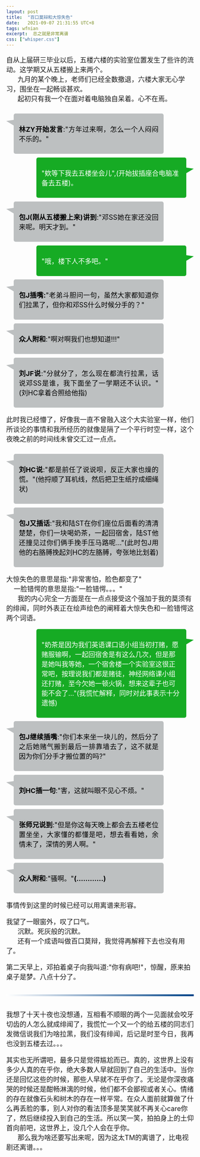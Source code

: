 ```yaml
---
layout: post
title:  "百口莫辩和大惊失色"
date:   2021-09-07 21:31:55 UTC+8
tags: wfnian
excerpt:  总之就是非常离谱
css: ["whisper.css"]
---
```


<p class="pp" style="font-size: 18px;">自从上届研三毕业以后，五楼六楼的实验室位置发生了些许的流动。这学期又从五楼搬上来两个。<br> 
&nbsp;&nbsp;&nbsp;&nbsp;&nbsp;&nbsp;九月的某个晚上，老师们已经全数撤退，六楼大家无心学习，围坐在一起畅谈甚欢。<br>
&nbsp;&nbsp;&nbsp;&nbsp;&nbsp;&nbsp;起初只有我一个在面对着电脑独自呆着。心不在焉。</p>

<section style="display: flex;">
    <section style="display:inline-block;margin-top:1.2em;vertical-align:top;width:20px;padding-top:10px;padding-bottom:10px;color:inherit;box-sizing:border-box;" data-width="20px">
        <section style="border-right-width:20px;border-left-width:0px;border-right-style:solid;border-right-color:#bdc0c1;border-left-color:#d5480b;display:inline-block;height:15px;width:15px;vertical-align:top;float:left;color:inherit;box-sizing:border-box;padding:0px;margin:0px;border-bottom-width:12px !important;border-top-style:solid !important;border-bottom-style:solid !important;border-top-color:transparent !important;border-bottom-color:transparent !important;" data-width="15px"></section>
    </section>
    <section style=" width: 80%; margin-top: 0.7em; padding: 1em; border-radius: 0.36em; background-color: #bdc0c1; border-color: #d5480b; box-sizing: border-box;" >
        <p style="text-align: justify; font-size: 14px;">
            <span style=";color:#000000;font-size: 18px;"><b>林ZY开始发言</b>:"方年过来啊，怎么一个人闷闷不乐的。"</span>
        </p>
    </section>
</section>
<section style="text-align: right; margin-top: 10px;">
    <section style="display: flex;justify-content:right;align-items:flex-start;">
        <section style=" width: 80%;" >
            <section style="padding: 1em; border-radius: 0.36em; color: #ffffff; background-color: #16ab24;">
                <p style="text-align: left;">
                    <span style="font-size: 18px; color: #ffffff;">"欸等下我去五楼坐会儿",(开始拔插座合电脑准备去五楼)。</span>
                </p>
            </section>
        </section>
        <section style="display:inline-block;margin-top:1.2em;vertical-align:top;width:20px;padding-top:10px;padding-bottom:10px;color:inherit;box-sizing:border-box;" data-width="20px">
            <section style="border-left-width:20px;border-right-width:0px;border-left-style:solid;border-left-color:#16ab24;border-right-color:#16ab24;display:inline-block;height:15px;width:15px;vertical-align:top;float:left;color:inherit;border-bottom-width:12px !important;border-top-style:solid !important;border-bottom-style:solid !important;border-top-color:transparent !important;border-bottom-color:transparent !important;box-sizing:border-box;padding:0px;margin:0px;" data-width="15px"></section>
        </section>
        <section style="display:inline-block;line-height:20px;vertical-align:top;margin-top:0.5em;text-align:center;color:inherit;box-sizing:border-box;padding:0px;">
            <br style="color:inherit;"/>
        </section>
    </section>
</section>

<section style="display: flex;">
    <section style="display:inline-block;margin-top:1.2em;vertical-align:top;width:20px;padding-top:10px;padding-bottom:10px;color:inherit;box-sizing:border-box;" data-width="20px">
        <section style="border-right-width:20px;border-left-width:0px;border-right-style:solid;border-right-color:#bdc0c1;border-left-color:#d5480b;display:inline-block;height:15px;width:15px;vertical-align:top;float:left;color:inherit;box-sizing:border-box;padding:0px;margin:0px;border-bottom-width:12px !important;border-top-style:solid !important;border-bottom-style:solid !important;border-top-color:transparent !important;border-bottom-color:transparent !important;" data-width="15px"></section>
    </section>
    <section style=" width: 80%; margin-top: 0.7em; padding: 1em; border-radius: 0.36em; background-color: #bdc0c1; border-color: #d5480b; box-sizing: border-box;" >
        <p style="text-align: justify; font-size: 14px;">
            <span style=";color:#000000;font-size: 18px;"><b>包J(刚从五楼搬上来)讲到</b>:"邓SS她在家还没回来呢。明天才到。"
</span>
        </p>
    </section>
</section>

<section style="text-align: right; margin-top: 10px;">
    <section style="display: flex;justify-content:right;align-items:flex-start;">
        <section style=" width: 80%;" >
            <section style="padding: 1em; border-radius: 0.36em; color: #ffffff; background-color: #16ab24;">
                <p style="text-align: left;">
                    <span style="font-size: 18px; color: #ffffff;">"哦，楼下人不多吧。"</span>
                </p>
            </section>
        </section>
        <section style="display:inline-block;margin-top:1.2em;vertical-align:top;width:20px;padding-top:10px;padding-bottom:10px;color:inherit;box-sizing:border-box;" data-width="20px">
            <section style="border-left-width:20px;border-right-width:0px;border-left-style:solid;border-left-color:#16ab24;border-right-color:#16ab24;display:inline-block;height:15px;width:15px;vertical-align:top;float:left;color:inherit;border-bottom-width:12px !important;border-top-style:solid !important;border-bottom-style:solid !important;border-top-color:transparent !important;border-bottom-color:transparent !important;box-sizing:border-box;padding:0px;margin:0px;" data-width="15px"></section>
        </section>
        <section style="display:inline-block;line-height:20px;vertical-align:top;margin-top:0.5em;text-align:center;color:inherit;box-sizing:border-box;padding:0px;">
            <br style="color:inherit;"/>
        </section>
    </section>
</section>

<section style="display: flex;">
    <section style="display:inline-block;margin-top:1.2em;vertical-align:top;width:20px;padding-top:10px;padding-bottom:10px;color:inherit;box-sizing:border-box;" data-width="20px">
        <section style="border-right-width:20px;border-left-width:0px;border-right-style:solid;border-right-color:#bdc0c1;border-left-color:#d5480b;display:inline-block;height:15px;width:15px;vertical-align:top;float:left;color:inherit;box-sizing:border-box;padding:0px;margin:0px;border-bottom-width:12px !important;border-top-style:solid !important;border-bottom-style:solid !important;border-top-color:transparent !important;border-bottom-color:transparent !important;" data-width="15px"></section>
    </section>
    <section style=" width: 80%; margin-top: 0.7em; padding: 1em; border-radius: 0.36em; background-color: #bdc0c1; border-color: #d5480b; box-sizing: border-box;" >
        <p style="text-align: justify; font-size: 14px;">
            <span style=";color:#000000;font-size: 18px;"><b>包J插嘴:</b>"老弟斗胆问一句，虽然大家都知道你们拉黑了，但你和邓SS什么时候分手的？"
</span>
        </p>
    </section>
</section>

<section style="display: flex;">
    <section style="display:inline-block;margin-top:1.2em;vertical-align:top;width:20px;padding-top:10px;padding-bottom:10px;color:inherit;box-sizing:border-box;" data-width="20px">
        <section style="border-right-width:20px;border-left-width:0px;border-right-style:solid;border-right-color:#bdc0c1;border-left-color:#d5480b;display:inline-block;height:15px;width:15px;vertical-align:top;float:left;color:inherit;box-sizing:border-box;padding:0px;margin:0px;border-bottom-width:12px !important;border-top-style:solid !important;border-bottom-style:solid !important;border-top-color:transparent !important;border-bottom-color:transparent !important;" data-width="15px"></section>
    </section>
    <section style=" width: 80%; margin-top: 0.7em; padding: 1em; border-radius: 0.36em; background-color: #bdc0c1; border-color: #d5480b; box-sizing: border-box;" >
        <p style="text-align: justify; font-size: 14px;">
            <span style=";color:#000000;font-size: 18px;"><b>众人附和</b>:"啊对啊我们也想知道!!!"
</span>
        </p>
    </section>
</section>

<section style="display: flex;">
    <section style="display:inline-block;margin-top:1.2em;vertical-align:top;width:20px;padding-top:10px;padding-bottom:10px;color:inherit;box-sizing:border-box;" data-width="20px">
        <section style="border-right-width:20px;border-left-width:0px;border-right-style:solid;border-right-color:#bdc0c1;border-left-color:#d5480b;display:inline-block;height:15px;width:15px;vertical-align:top;float:left;color:inherit;box-sizing:border-box;padding:0px;margin:0px;border-bottom-width:12px !important;border-top-style:solid !important;border-bottom-style:solid !important;border-top-color:transparent !important;border-bottom-color:transparent !important;" data-width="15px"></section>
    </section>
    <section style=" width: 80%; margin-top: 0.7em; padding: 1em; border-radius: 0.36em; background-color: #bdc0c1; border-color: #d5480b; box-sizing: border-box;" >
        <p style="text-align: justify; font-size: 14px;">
            <span style=";color:#000000;font-size: 18px;"><b>刘JF说</b>:"分就分了，怎么现在都流行拉黑，话说邓SS是谁，我下面坐了一学期还不认识。"(刘HC拿着合照给他指)
</span>
        </p>
    </section>
</section>

<p class="pp" style="font-size: 18px;">此时我已经懵了，好像我一直不曾融入这个大实验室一样，他们所谈论的事情和我所经历的就像是隔了一个平行时空一样，这个夜晚之前的时间线未曾交汇过一点点。</p>


<section style="display: flex;">
    <section style="display:inline-block;margin-top:1.2em;vertical-align:top;width:20px;padding-top:10px;padding-bottom:10px;color:inherit;box-sizing:border-box;" data-width="20px">
        <section style="border-right-width:20px;border-left-width:0px;border-right-style:solid;border-right-color:#bdc0c1;border-left-color:#d5480b;display:inline-block;height:15px;width:15px;vertical-align:top;float:left;color:inherit;box-sizing:border-box;padding:0px;margin:0px;border-bottom-width:12px !important;border-top-style:solid !important;border-bottom-style:solid !important;border-top-color:transparent !important;border-bottom-color:transparent !important;" data-width="15px"></section>
    </section>
    <section style=" width: 80%; margin-top: 0.7em; padding: 1em; border-radius: 0.36em; background-color: #bdc0c1; border-color: #d5480b; box-sizing: border-box;" >
        <p style="text-align: justify; font-size: 14px;">
            <span style=";color:#000000;font-size: 18px;"><b>刘HC说</b>:"都是前任了说说呗，反正大家也燥的慌。"(他捋顺了耳机线，然后把卫生纸拧成细绳状)</span>
        </p>
    </section>
</section>

<section style="display: flex;">
    <section style="display:inline-block;margin-top:1.2em;vertical-align:top;width:20px;padding-top:10px;padding-bottom:10px;color:inherit;box-sizing:border-box;" data-width="20px">
        <section style="border-right-width:20px;border-left-width:0px;border-right-style:solid;border-right-color:#bdc0c1;border-left-color:#d5480b;display:inline-block;height:15px;width:15px;vertical-align:top;float:left;color:inherit;box-sizing:border-box;padding:0px;margin:0px;border-bottom-width:12px !important;border-top-style:solid !important;border-bottom-style:solid !important;border-top-color:transparent !important;border-bottom-color:transparent !important;" data-width="15px"></section>
    </section>
    <section style=" width: 80%; margin-top: 0.7em; padding: 1em; border-radius: 0.36em; background-color: #bdc0c1; border-color: #d5480b; box-sizing: border-box;" >
        <p style="text-align: justify; font-size: 14px;">
            <span style=";color:#000000;font-size: 18px;"><b>包J又插话</b>:"我和陆ST在你们座位后面看的清清楚楚，你们一块喝奶茶，一起回宿舍，陆ST他还撞见过你们俩手挽手压马路呢…"(此时包J用他的右胳膊挽起刘HC的左胳膊，夸张地比划着)</span>
        </p>
    </section>
</section>

<p class="pp" style="font-size: 18px;">大惊失色的意思是指:"非常害怕，脸色都变了"<br>
&nbsp;&nbsp;&nbsp;&nbsp;一脸错愕的意思是指:"一脸错愕。。。"<br>
&nbsp;&nbsp;&nbsp;&nbsp;&nbsp;&nbsp;我的内心完全一方面是在一点点接受这个强加于我的莫须有的绯闻，同时外表正在绘声绘色的阐释着大惊失色和一脸错愕这两个词语。</p>

<section style="text-align: right; margin-top: 10px;">
    <section style="display: flex;justify-content:right;align-items:flex-start;">
        <section style=" width: 80%;" >
            <section style="padding: 1em; border-radius: 0.36em; color: #ffffff; background-color: #16ab24;">
                <p style="text-align: left;">
                    <span style="font-size: 18px; color: #ffffff;">"奶茶是因为我们英语课口语小组当初打赌，愿赌服输啊，一起回宿舍是有这么几次，但是那是她叫我等她，一个宿舍楼一个实验室这很正常吧，按理说我们都是赌徒，神经网络课小组还打赌，至今欠她一顿火锅，想来这辈子也可能不会了…"(我慌忙解释，同时对此事表示十分遗憾)</span>
                </p>
            </section>
        </section>
        <section style="display:inline-block;margin-top:1.2em;vertical-align:top;width:20px;padding-top:10px;padding-bottom:10px;color:inherit;box-sizing:border-box;" data-width="20px">
            <section style="border-left-width:20px;border-right-width:0px;border-left-style:solid;border-left-color:#16ab24;border-right-color:#16ab24;display:inline-block;height:15px;width:15px;vertical-align:top;float:left;color:inherit;border-bottom-width:12px !important;border-top-style:solid !important;border-bottom-style:solid !important;border-top-color:transparent !important;border-bottom-color:transparent !important;box-sizing:border-box;padding:0px;margin:0px;" data-width="15px"></section>
        </section>
        <section style="display:inline-block;line-height:20px;vertical-align:top;margin-top:0.5em;text-align:center;color:inherit;box-sizing:border-box;padding:0px;">
            <br style="color:inherit;"/>
        </section>
    </section>
</section>

<section style="display: flex;">
    <section style="display:inline-block;margin-top:1.2em;vertical-align:top;width:20px;padding-top:10px;padding-bottom:10px;color:inherit;box-sizing:border-box;" data-width="20px">
        <section style="border-right-width:20px;border-left-width:0px;border-right-style:solid;border-right-color:#bdc0c1;border-left-color:#d5480b;display:inline-block;height:15px;width:15px;vertical-align:top;float:left;color:inherit;box-sizing:border-box;padding:0px;margin:0px;border-bottom-width:12px !important;border-top-style:solid !important;border-bottom-style:solid !important;border-top-color:transparent !important;border-bottom-color:transparent !important;" data-width="15px"></section>
    </section>
    <section style=" width: 80%; margin-top: 0.7em; padding: 1em; border-radius: 0.36em; background-color: #bdc0c1; border-color: #d5480b; box-sizing: border-box;" >
        <p style="text-align: justify; font-size: 14px;">
            <span style=";color:#000000;font-size: 18px;"><b>包J继续插嘴</b>:"你们本来坐一块儿的，然后分了之后她赌气搬到最后一排靠墙去了，这不就是因为你们分手才搬位置的吗?"</span>
        </p>
    </section>
</section>
<section style="display: flex;">
    <section style="display:inline-block;margin-top:1.2em;vertical-align:top;width:20px;padding-top:10px;padding-bottom:10px;color:inherit;box-sizing:border-box;" data-width="20px">
        <section style="border-right-width:20px;border-left-width:0px;border-right-style:solid;border-right-color:#bdc0c1;border-left-color:#d5480b;display:inline-block;height:15px;width:15px;vertical-align:top;float:left;color:inherit;box-sizing:border-box;padding:0px;margin:0px;border-bottom-width:12px !important;border-top-style:solid !important;border-bottom-style:solid !important;border-top-color:transparent !important;border-bottom-color:transparent !important;" data-width="15px"></section>
    </section>
    <section style=" width: 80%; margin-top: 0.7em; padding: 1em; border-radius: 0.36em; background-color: #bdc0c1; border-color: #d5480b; box-sizing: border-box;" >
        <p style="text-align: justify; font-size: 14px;">
            <span style=";color:#000000;font-size: 18px;"><b>刘HC插一句</b>:"害，这就叫眼不见心不烦。"</span>
        </p>
    </section>
</section>
<section style="display: flex;">
    <section style="display:inline-block;margin-top:1.2em;vertical-align:top;width:20px;padding-top:10px;padding-bottom:10px;color:inherit;box-sizing:border-box;" data-width="20px">
        <section style="border-right-width:20px;border-left-width:0px;border-right-style:solid;border-right-color:#bdc0c1;border-left-color:#d5480b;display:inline-block;height:15px;width:15px;vertical-align:top;float:left;color:inherit;box-sizing:border-box;padding:0px;margin:0px;border-bottom-width:12px !important;border-top-style:solid !important;border-bottom-style:solid !important;border-top-color:transparent !important;border-bottom-color:transparent !important;" data-width="15px"></section>
    </section>
    <section style=" width: 80%; margin-top: 0.7em; padding: 1em; border-radius: 0.36em; background-color: #bdc0c1; border-color: #d5480b; box-sizing: border-box;" >
        <p style="text-align: justify; font-size: 14px;">
            <span style="color:#000000;font-size: 18px;"><b>张师兄说到</b>:"但是你这每天晚上都会去五楼老位置坐坐，大家懂的都懂是吧，想去看看她，余情未了，深情的男人啊。"</span>
        </p>
    </section>
</section>
<section style="display: flex;">
    <section style="display:inline-block;margin-top:1.2em;vertical-align:top;width:20px;padding-top:10px;padding-bottom:10px;color:inherit;box-sizing:border-box;" data-width="20px">
        <section style="border-right-width:20px;border-left-width:0px;border-right-style:solid;border-right-color:#bdc0c1;border-left-color:#d5480b;display:inline-block;height:15px;width:15px;vertical-align:top;float:left;color:inherit;box-sizing:border-box;padding:0px;margin:0px;border-bottom-width:12px !important;border-top-style:solid !important;border-bottom-style:solid !important;border-top-color:transparent !important;border-bottom-color:transparent !important;" data-width="15px"></section>
    </section>
    <section style=" width: 80%; margin-top: 0.7em; padding: 1em; border-radius: 0.36em; background-color: #bdc0c1; border-color: #d5480b; box-sizing: border-box;" >
        <p style="text-align: justify; font-size: 14px;">
            <span style="color:#000000;font-size: 18px;"><b>众人附和</b>:"骚啊。"<b>(............)</b></span>
        </p>
    </section>
</section>

<p class="pp" style="font-size: 18px;">事情传到这里的时候已经可以用离谱来形容。</p>
<p class="pp" style="font-size: 18px;">我望了一眼窗外，叹了口气。<br>
&nbsp;&nbsp;&nbsp;&nbsp;&nbsp;&nbsp;沉默。死灰般的沉默。<br>
&nbsp;&nbsp;&nbsp;&nbsp;&nbsp;&nbsp;还有一个成语叫做百口莫辩，我觉得再解释下去也没有用了。</p>
<p class="pp" style="font-size: 18px;">第二天早上，邓拍着桌子向我叫道:"你有病吧!"，惊醒，原来拍桌子是梦。八点十分了。</p>

<section style="text-align: center;margin:10px 0px;">
    <br>
    <section style="background-image: linear-gradient(90deg, #ffffff, #004287);width:100%;height:5px;" data-width="100%"></section>
    <br>
</section>

<p class="pp" style="font-size: 18px;">我想了十天十夜也没想通，互相看不顺眼的两个一见面就会咬牙切齿的人怎么就成绯闻了，我慌忙一个又一个的给五楼的同志们发微信说我们为啥拉黑，我们没有绯闻，后记是时至今日，我再也没到五楼去过。。。</p>
<p class="pp" style="font-size: 18px;">其实也无所谓吧，最多只是觉得尴尬而已。真的，这世界上没有多少人真的在乎你，绝大多数人早就回到了自己的生活中。当你还是回忆这些的时候，那些人早就不在乎你了。无论是你深夜痛哭的时候还是酣畅淋漓的时候，他们都不会鄙视或者关心。情绪的存在就像石头和树木的存在一样平常。在众人面前就算做了什么再丢脸的事，别人对你的看法顶多是笑笑就不再关心care你了，然后继续投入到自己的生活。所以笑一笑，拍拍身上的土仰首向前吧，这世界上，没几个人会在乎你。<br>
&nbsp;&nbsp;&nbsp;&nbsp;&nbsp;&nbsp;那么我为啥还要写出来呢，因为这太TM的离谱了，比电视剧还离谱。。。</p>
